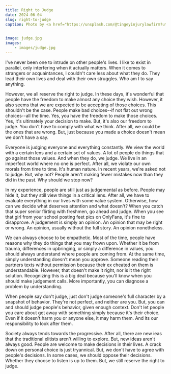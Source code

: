 ```yaml
---
title: Right to Judge
date: 2024-06-04
slug: right-to-judge
caption: Photo by <a href="https://unsplash.com/@tingeyinjurylawfirm?utm_content=creditCopyText&utm_medium=referral&utm_source=unsplash">Tingey Injury Law Firm</a> on <a href="https://unsplash.com/photos/brown-wooden-stand-with-black-background-nSpj-Z12lX0?utm_content=creditCopyText&utm_medium=referral&utm_source=unsplash">Unsplash</a>
  

image: judge.jpg
images:
    - images/judge.jpg
---
```


I've never been one to intrude on other people's lives. I like to exist in parallel, only interfering when it actually matters. When it comes to strangers or acquaintances, I couldn't care less about what they do. They lead their own lives and deal with their own struggles. Who am I to say anything. 

However, we all reserve the right to judge. In these days, it's wonderful that people have the freedom to make almost any choice they wish. However, it also seems that we are expected to be accepting of those choices. This shouldn't be the case. People make bad choices--if not flat out wrong choices--all the time. Yes, you have the freedom to make those choices. Yes, it's ultimately your decision to make. But, it's also our freedom to judge. You don't have to comply with what we think. After all, we could be the ones that are wrong. But, just because you made a choice doesn't mean we don't have a say.

Everyone is judging everyone and everything constantly. We view the world with a certain lens and a certain set of values. A lot of people do things that go against those values. And when they do, we judge. We live in an imperfect world where no one is perfect. After all, we violate our own morals from time to time. It's human nature. In recent years, we're asked not to judge. But, why not? People aren't making fewer mistakes now than they did in the past. Why should we stop now? 

In my experience, people are still just as judgemental as before. People may hide it, but they still view things in a critical lens. After all, we have to evaluate everything in our lives with some value system. Otherwise, how can we decide what deserves attention and what doesn't? When you catch that super senior flirting with freshmen, go ahead and judge. When you see that girl from your school posting feet pics on OnlyFans, it's fine to disapprove. A judgement is simply an opinion. An opinion that may be right or wrong. An opinion, usually without the full story. An opinion nonetheless. 

We can always choose to be empathetic. Most of the time, people have reasons why they do things that you may frown upon. Whether it be from trauma, differences in upbringing, or simply a difference in values, you should always understand where people are coming from. At the same time, simply understanding doesn't mean you approve. Someone reading their partners texts without permission because their ex cheated on them is understandable. However, that doesn't make it right, nor is it the right solution. Recognizing this is a big deal because you'll know when you should make judgement calls. More importantly, you can diagnose a problem by understanding.

When people say don't judge, just don't judge someone's full character by a snapshot of behavior. They're not perfect, and neither are you. But, you can and should judge people's behavior, given enough context. Don't let people you care about get away with something simply because it's their choice. Even if it doesn't harm you or anyone else, it may harm them. And its our responsibility to look after them. 

Society always tends towards the progressive. After all, there are new ieas that the traditional elitists aren't willing to explore. But, new ideas aren't always good. People are welcome to make decisions in their lives. A crack down on personal choice is just tryannical. But, we don't have to agree with people's decisions. In some cases, we should oppose their decisions. Whether they choose to listen is up to them. But, we still reserve the right to judge.